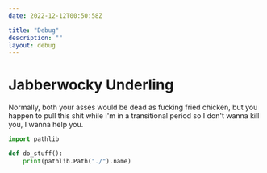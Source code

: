 ```yaml
---
date: 2022-12-12T00:50:58Z

title: "Debug"
description: ""
layout: debug
---
```


# Jabberwocky Underling

Normally, both your asses would be dead as fucking fried chicken, but you happen to pull this shit while I'm in a transitional period so I don't wanna kill you, I wanna help you.

```python
import pathlib

def do_stuff():
    print(pathlib.Path("./").name)
```
